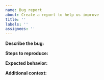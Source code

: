 ```yaml
---
name: Bug report
about: Create a report to help us improve
title: ''
labels: ''
assignees: ''
---
```


<!-- Please do not use this issue tracker for support or questions, use Forum or Slack listed here:
     https://plugins.jetbrains.com/docs/intellij/getting-help.html
     Please **always** provide link to sources if possible. -->

**Describe the bug:**
<!-- A clear and concise description of what the bug is. -->

**Steps to reproduce:**
<!-- Steps to reproduce the issue. -->

**Expected behavior:**
<!-- A clear and concise description of what you expected to happen. -->

**Additional context:**
<!-- Add any other context about the problem here. -->